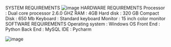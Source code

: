 SYSTEM REQUIREMENTS
![image](https://github.com/melvinnachiappan/pro/assets/172835946/6a5e651e-3279-43ce-82ce-167b87c059b5)
HARDWARE REQUIREMENTS
Processor        		: Dual core processor 2.6.0 GHZ
RAM  	            	: 4GB
Hard disk        		: 320 GB
Compact Disk 		: 650 Mb
Keyboard        		: Standard keyboard
Monitor           		: 15 inch color monitor
SOFTWARE REQUIREMENTS
Operating system	: Windows OS 
Front End          		: Python
Back End           		: MySQL
IDE			: Pycharm

![image](https://github.com/melvinnachiappan/pro/assets/172835946/f4f8fa08-a00b-41f1-8e82-6ac60c46d8b5)


